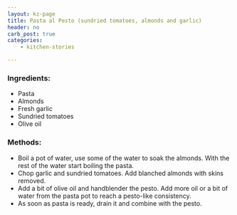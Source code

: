 ```yaml
---
layout: kz-page
title: Pasta al Pesto (sundried tomatoes, almonds and garlic)
header: no
carb_post: true
categories:
    - kitchen-stories

---
```


### Ingredients:

* Pasta
* Almonds
* Fresh garlic
* Sundried tomatoes
* Olive oil


### Methods:

* Boil a pot of water, use some of the water to soak the almonds. With the rest of the water start boiling the pasta.
* Chop garlic and sundried tomatoes. Add blanched almonds with skins removed.
* Add a bit of olive oil and handblender the pesto. Add more oil or a bit of water from the pasta pot to reach a pesto-like consistency.
* As soon as pasta is ready, drain it and combine with the pesto.